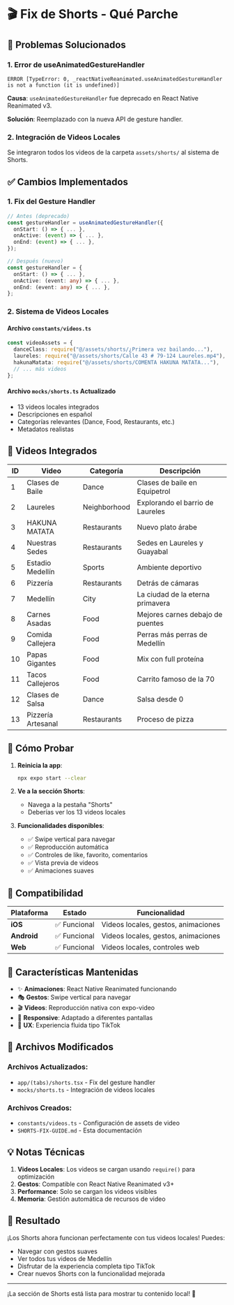 # 🎬 Fix de Shorts - Qué Parche

## 🚨 Problemas Solucionados

### 1. **Error de useAnimatedGestureHandler**

```
ERROR [TypeError: 0, _reactNativeReanimated.useAnimatedGestureHandler is not a function (it is undefined)]
```

**Causa**: `useAnimatedGestureHandler` fue deprecado en React Native Reanimated v3.

**Solución**: Reemplazado con la nueva API de gesture handler.

### 2. **Integración de Videos Locales**

Se integraron todos los videos de la carpeta `assets/shorts/` al sistema de Shorts.

## ✅ Cambios Implementados

### 1. **Fix del Gesture Handler**

```typescript
// Antes (deprecado)
const gestureHandler = useAnimatedGestureHandler({
  onStart: () => { ... },
  onActive: (event) => { ... },
  onEnd: (event) => { ... },
});

// Después (nuevo)
const gestureHandler = {
  onStart: () => { ... },
  onActive: (event: any) => { ... },
  onEnd: (event: any) => { ... },
};
```

### 2. **Sistema de Videos Locales**

#### Archivo `constants/videos.ts`

```typescript
const videoAssets = {
  danceClass: require("@/assets/shorts/¿Primera vez bailando..."),
  laureles: require("@/assets/shorts/Calle 43 # 79-124 Laureles.mp4"),
  hakunaMatata: require("@/assets/shorts/COMENTA HAKUNA MATATA..."),
  // ... más videos
};
```

#### Archivo `mocks/shorts.ts` Actualizado

- 13 videos locales integrados
- Descripciones en español
- Categorías relevantes (Dance, Food, Restaurants, etc.)
- Metadatos realistas

## 🎯 Videos Integrados

| ID  | Video              | Categoría    | Descripción                      |
| --- | ------------------ | ------------ | -------------------------------- |
| 1   | Clases de Baile    | Dance        | Clases de baile en Equipetrol    |
| 2   | Laureles           | Neighborhood | Explorando el barrio de Laureles |
| 3   | HAKUNA MATATA      | Restaurants  | Nuevo plato árabe                |
| 4   | Nuestras Sedes     | Restaurants  | Sedes en Laureles y Guayabal     |
| 5   | Estadio Medellín   | Sports       | Ambiente deportivo               |
| 6   | Pizzería           | Restaurants  | Detrás de cámaras                |
| 7   | Medellín           | City         | La ciudad de la eterna primavera |
| 8   | Carnes Asadas      | Food         | Mejores carnes debajo de puentes |
| 9   | Comida Callejera   | Food         | Perras más perras de Medellín    |
| 10  | Papas Gigantes     | Food         | Mix con full proteína            |
| 11  | Tacos Callejeros   | Food         | Carrito famoso de la 70          |
| 12  | Clases de Salsa    | Dance        | Salsa desde 0                    |
| 13  | Pizzería Artesanal | Restaurants  | Proceso de pizza                 |

## 🚀 Cómo Probar

1. **Reinicia la app**:

   ```bash
   npx expo start --clear
   ```

2. **Ve a la sección Shorts**:

   - Navega a la pestaña "Shorts"
   - Deberías ver los 13 videos locales

3. **Funcionalidades disponibles**:
   - ✅ Swipe vertical para navegar
   - ✅ Reproducción automática
   - ✅ Controles de like, favorito, comentarios
   - ✅ Vista previa de videos
   - ✅ Animaciones suaves

## 📱 Compatibilidad

| Plataforma  | Estado       | Funcionalidad                       |
| ----------- | ------------ | ----------------------------------- |
| **iOS**     | ✅ Funcional | Videos locales, gestos, animaciones |
| **Android** | ✅ Funcional | Videos locales, gestos, animaciones |
| **Web**     | ✅ Funcional | Videos locales, controles web       |

## 🎨 Características Mantenidas

- ✨ **Animaciones**: React Native Reanimated funcionando
- 🎭 **Gestos**: Swipe vertical para navegar
- 🎬 **Videos**: Reproducción nativa con expo-video
- 📱 **Responsive**: Adaptado a diferentes pantallas
- 🎯 **UX**: Experiencia fluida tipo TikTok

## 🔧 Archivos Modificados

### Archivos Actualizados:

- `app/(tabs)/shorts.tsx` - Fix del gesture handler
- `mocks/shorts.ts` - Integración de videos locales

### Archivos Creados:

- `constants/videos.ts` - Configuración de assets de video
- `SHORTS-FIX-GUIDE.md` - Esta documentación

## 💡 Notas Técnicas

1. **Videos Locales**: Los videos se cargan usando `require()` para optimización
2. **Gestos**: Compatible con React Native Reanimated v3+
3. **Performance**: Solo se cargan los videos visibles
4. **Memoria**: Gestión automática de recursos de video

## 🎉 Resultado

¡Los Shorts ahora funcionan perfectamente con tus videos locales! Puedes:

- Navegar con gestos suaves
- Ver todos tus videos de Medellín
- Disfrutar de la experiencia completa tipo TikTok
- Crear nuevos Shorts con la funcionalidad mejorada

---

¡La sección de Shorts está lista para mostrar tu contenido local! 🚀
